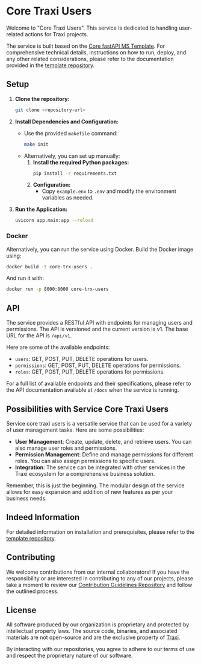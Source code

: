 # Core Traxi Users

Welcome to "Core Traxi Users". This service is dedicated to handling user-related actions for Traxi projects.

The service is built based on the [Core fastAPI MS Template](git@github.com:Traxi-on/core_template_fastAPI_MS.git). For comprehensive technical details, instructions on how to run, deploy, and any other related considerations, please refer to the documentation provided in the [template repository](git@github.com:Traxi-on/core_template_fastAPI_MS.git).

## Setup

1. **Clone the repository:**
    ```sh
    git clone <repository-url>
    ```

2. **Install Dependencies and Configuration:**
    - Use the provided `makefile` command:
        ```sh
        make init
        ```
    - Alternatively, you can set up manually:
        1. **Install the required Python packages:**
            ```sh
            pip install -r requirements.txt
            ```
        2. **Configuration:**
            - Copy `example.env` to `.env` and modify the environment variables as needed.

3. **Run the Application:**
    ```sh
    uvicorn app.main:app --reload
    ```

### Docker

Alternatively, you can run the service using Docker. Build the Docker image using:
```sh
docker build -t core-trx-users .
```

And run it with:
```sh
docker run -p 8000:8000 core-trx-users
```
## API

The service provides a RESTful API with endpoints for managing users and permissions. The API is versioned and the current version is v1. The base URL for the API is `/api/v1`.

Here are some of the available endpoints:

- `users`: GET, POST, PUT, DELETE operations for users.
- `permissions`: GET, POST, PUT, DELETE operations for permissions.
- `roles`: GET, POST, PUT, DELETE operations for permissions.

For a full list of available endpoints and their specifications, please refer to the API documentation available at `/docs` when the service is running.

## Possibilities with Service Core Traxi Users

Service core traxi users is a versatile service that can be used for a variety of user management tasks. Here are some possibilities:

- **User Management**: Create, update, delete, and retrieve users. You can also manage user roles and permissions.
- **Permission Management**: Define and manage permissions for different roles. You can also assign permissions to specific users.
- **Integration**: The service can be integrated with other services in the Traxi ecosystem for a comprehensive business solution.

Remember, this is just the beginning. The modular design of the service allows for easy expansion and addition of new features as per your business needs.

## Indeed Information

For detailed information on installation and prerequisites, please refer to the [template repository](git@github.com:Traxi-on/core_template_fastAPI_MS.git#required).

## Contributing

We welcome contributions from our internal collaborators! If you have the responsibility or are interested in contributing to any of our projects, please take a moment to review our [Contribution Guidelines Repository](https://github.com/Traxi-on/Contribution-Guidelines) and follow the outlined process.

## License

All software produced by our organization is proprietary and protected by intellectual property laws. The source code, binaries, and associated materials are not open-source and are the exclusive property of [Traxi](https://github.com/traxi-on).

By interacting with our repositories, you agree to adhere to our terms of use and respect the proprietary nature of our software.
